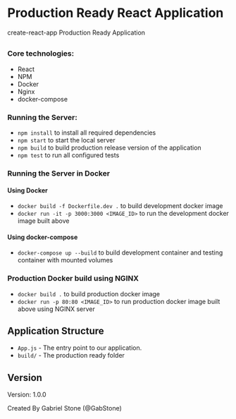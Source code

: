 # Production Ready React Application
create-react-app Production Ready Application

##


### Core technologies:
- React
- NPM
- Docker
- Nginx
- docker-compose

### Running the Server:
- `npm install` to install all required dependencies
- `npm start` to start the local server
- `npm build` to build production release version of the application
- `npm test` to run all configured tests

### Running the Server in Docker
#### Using Docker
- `docker build -f Dockerfile.dev .` to build development docker image
- `docker run -it -p 3000:3000 <IMAGE_ID>` to run the development docker image built above 

#### Using docker-compose
- `docker-compose up --build` to build development container and testing container with mounted volumes

### Production Docker build using NGINX
- `docker build .` to build production docker image
- `docker run -p 80:80 <IMAGE_ID>` to run production docker image built above using NGINX server

## Application Structure
- `App.js` - The entry point to our application.
- `build/` - The production ready folder

## Version
Version: 1.0.0

Created By Gabriel Stone (@GabStone)
